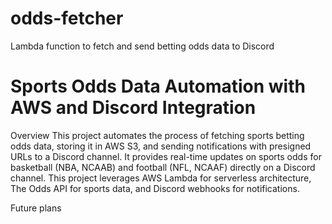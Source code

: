# odds-fetcher
Lambda function to fetch and send betting odds data to Discord

# Sports Odds Data Automation with AWS and Discord Integration

Overview
This project automates the process of fetching sports betting odds data, storing it in AWS S3, and sending 
notifications with presigned URLs to a Discord channel. It provides real-time updates on sports odds for
basketball (NBA, NCAAB) and football (NFL, NCAAF) directly on a Discord channel. This project leverages AWS Lambda for 
serverless architecture, The Odds API for sports data, and Discord webhooks for notifications.



Future plans
